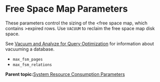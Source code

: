 # Free Space Map Parameters 

These parameters control the sizing of the <free space map, which contains \>expired rows. Use `VACUUM` to reclaim the free space map disk space.

See [Vacuum and Analyze for Query Optimization](../managing/maintain.html) for information about vacuuming a database.

-   `max_fsm_pages`
-   `max_fsm_relations`

**Parent topic:**[System Resource Consumption Parameters](../topics/g-system-resource-consumption-parameters.html)

